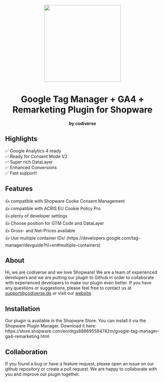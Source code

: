 <p align="center"><a href="https://www.codiverse.de/" target="_blank" rel="noopener noreferrer"><img width="250" src="https://cdn.shopware.store/H/D/7/H3WDw/media/e3/28/78/1712849178/127f7b77dd9380f7d469351b82530c73.png?width=1920&ts=1747818643"></a></p>

<h1 align="center">Google Tag Manager + GA4 + Remarketing Plugin for Shopware</h1>

<p align="center"><strong>by codiverse</strong>

<h2>Highlights</h2>
✅ Google Analytics 4 ready<br/>
✅ Ready for Consent Mode V2<br/>
✅ Super rich DataLayer<br/>
✅ Enhanced Conversions<br/>
✅ Fast support!<br/>

<h2>Features</h2>
👍 compatible with Shopware Cooke Consent Management<br/>
👍 compatible with ACRIS EU Cookie Policy Pro<br/>
👍 plenty of developer settings<br/>
👍 Choose position for GTM Code and DataLayer<br/>
👍 Gross- and Net-Prices available<br/>
👍 Use multiple container IDs! (https://developers.google.com/tag-manager/devguide?hl=en#multiple-containers)

<h2>About</h2>
Hi, we are codiverse and we love Shopware! We are a team of experienced developers and we are putting our plugin to Github in order to collaborate with experienced developers to make our plugin even better. If you have any questions or suggestions, please feel free to contact us at <a href="mailto:support@codiverse.de">support@codiverse.de</a> or visit our <a href="https://www.codiverse.de">website</a>.

<h2>Installation</h2>
Our plugin is available in the Shopware Store. You can install it via the Shopware Plugin Manager. Download it here: https://store.shopware.com/en/dtgs888695584742m/google-tag-manager-ga4-remarketing.html 

<h2>Collaboration</h2>
If you found a bug or have a feature request, please open an issue on our github repository or create a pull request. We are happy to collaborate with you and improve our plugin together.
